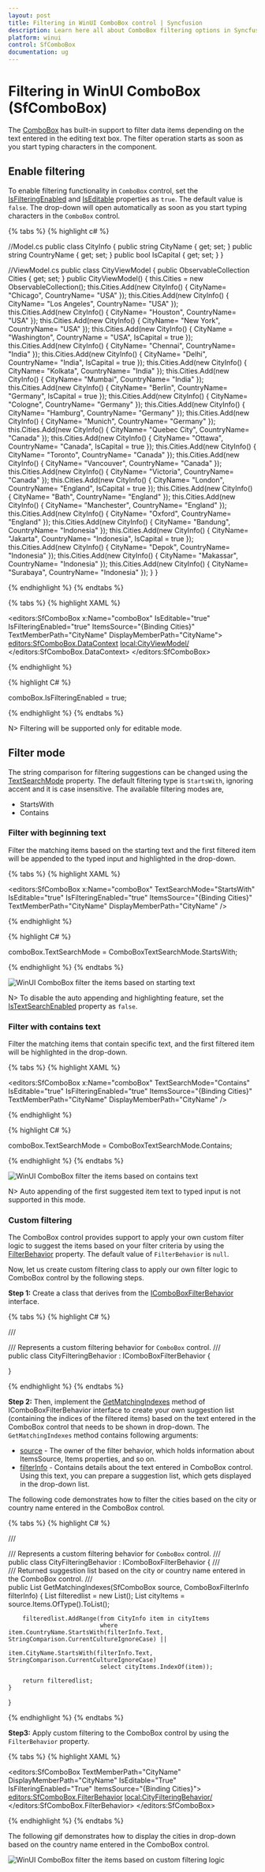 ```yaml
---
layout: post
title: Filtering in WinUI ComboBox control | Syncfusion
description: Learn here all about ComboBox filtering options in Syncfusion WinUI ComboBox (multi-select ComboBox) control and more.
platform: winui
control: SfComboBox
documentation: ug
---
```

# Filtering in WinUI ComboBox (SfComboBox)

The [ComboBox](https://help.syncfusion.com/cr/winui/Syncfusion.UI.Xaml.Editors.SfComboBox.html) has built-in support to filter data items depending on the text entered in the editing text box. The filter operation starts as soon as you start typing characters in the component.

## Enable filtering

To enable filtering functionality in `ComboBox` control, set the [IsFilteringEnabled](https://help.syncfusion.com/cr/winui/Syncfusion.UI.Xaml.Editors.SfComboBox.html#Syncfusion_UI_Xaml_Editors_SfComboBox_IsFilteringEnabled) and [IsEditable](https://help.syncfusion.com/cr/winui/Syncfusion.UI.Xaml.Editors.SfComboBox.html#Syncfusion_UI_Xaml_Editors_SfComboBox_IsEditable) properties as `true`. The default value is `false`. The drop-down will open automatically as soon as you start typing characters in the `ComboBox` control.

{% tabs %}
{% highlight c# %}

//Model.cs
 public class CityInfo
 {
    public string CityName { get; set; }
    public string CountryName { get; set; }
    public bool IsCapital { get; set; }
}

//ViewModel.cs
public class CityViewModel
{
    public ObservableCollection<CityInfo> Cities { get; set; }
    public CityViewModel()
    {
        this.Cities = new ObservableCollection<CityInfo>();
        this.Cities.Add(new CityInfo() { CityName= "Chicago", CountryName= "USA" });
        this.Cities.Add(new CityInfo() { CityName= "Los Angeles", CountryName= "USA" });          
        this.Cities.Add(new CityInfo() { CityName= "Houston", CountryName= "USA" });
        this.Cities.Add(new CityInfo() { CityName= "New York", CountryName= "USA" });
        this.Cities.Add(new CityInfo() { CityName = "Washington", CountryName = "USA", IsCapital = true });
        this.Cities.Add(new CityInfo() { CityName= "Chennai", CountryName= "India" });
        this.Cities.Add(new CityInfo() { CityName= "Delhi", CountryName= "India", IsCapital = true });
        this.Cities.Add(new CityInfo() { CityName= "Kolkata", CountryName= "India" });
        this.Cities.Add(new CityInfo() { CityName= "Mumbai", CountryName= "India" });
        this.Cities.Add(new CityInfo() { CityName= "Berlin", CountryName= "Germany", IsCapital = true });
        this.Cities.Add(new CityInfo() { CityName= "Cologne", CountryName= "Germany" });
        this.Cities.Add(new CityInfo() { CityName= "Hamburg", CountryName= "Germany" });
        this.Cities.Add(new CityInfo() { CityName= "Munich", CountryName= "Germany" });
        this.Cities.Add(new CityInfo() { CityName= "Quebec City", CountryName= "Canada" });
        this.Cities.Add(new CityInfo() { CityName= "Ottawa", CountryName= "Canada", IsCapital = true });
        this.Cities.Add(new CityInfo() { CityName= "Toronto", CountryName= "Canada" });
        this.Cities.Add(new CityInfo() { CityName= "Vancouver", CountryName= "Canada" });
        this.Cities.Add(new CityInfo() { CityName= "Victoria", CountryName= "Canada" });
        this.Cities.Add(new CityInfo() { CityName= "London", CountryName= "England", IsCapital = true });
        this.Cities.Add(new CityInfo() { CityName= "Bath", CountryName= "England" });
        this.Cities.Add(new CityInfo() { CityName= "Manchester", CountryName= "England" });
        this.Cities.Add(new CityInfo() { CityName= "Oxford", CountryName= "England" });
        this.Cities.Add(new CityInfo() { CityName= "Bandung", CountryName= "Indonesia" });
        this.Cities.Add(new CityInfo() { CityName= "Jakarta", CountryName= "Indonesia", IsCapital = true });
        this.Cities.Add(new CityInfo() { CityName= "Depok", CountryName= "Indonesia" });
        this.Cities.Add(new CityInfo() { CityName= "Makassar", CountryName= "Indonesia" });
        this.Cities.Add(new CityInfo() { CityName= "Surabaya", CountryName= "Indonesia" });
    }
}

{% endhighlight %}
{% endtabs %}

{% tabs %}
{% highlight XAML %}

<editors:SfComboBox x:Name="comboBox"
                    IsEditable="true"
                    IsFilteringEnabled="true"
                    ItemsSource="{Binding Cities}"
                    TextMemberPath="CityName"
                    DisplayMemberPath="CityName">
        <editors:SfComboBox.DataContext>
            <local:CityViewModel/>
        </editors:SfComboBox.DataContext>
</editors:SfComboBox>

{% endhighlight %}

{% highlight C# %}

comboBox.IsFilteringEnabled = true;

{% endhighlight %}
{% endtabs %}

N> Filtering will be supported only for editable mode.

## Filter mode

The string comparison for filtering suggestions can be changed using the [TextSearchMode](https://help.syncfusion.com/cr/winui/Syncfusion.UI.Xaml.Editors.SfComboBox.html#Syncfusion_UI_Xaml_Editors_SfComboBox_TextSearchMode) property. The default filtering type is `StartsWith`, ignoring accent and it is case insensitive. The available filtering modes are,

* StartsWith
* Contains

### Filter with beginning text

Filter the matching items based on the starting text and the first filtered item will be appended to the typed input and highlighted in the drop-down. 

{% tabs %}
{% highlight XAML %}

<editors:SfComboBox x:Name="comboBox"
                    TextSearchMode="StartsWith"
                    IsEditable="true"
                    IsFilteringEnabled="true"
                    ItemsSource="{Binding Cities}"
                    TextMemberPath="CityName"
                    DisplayMemberPath="CityName" />
       
{% endhighlight %}

{% highlight C# %}

comboBox.TextSearchMode = ComboBoxTextSearchMode.StartsWith;

{% endhighlight %}
{% endtabs %}

![WinUI ComboBox filter the items based on starting text](Filtering_images/winui-combobox-filtering-start-text.gif)

N> To disable the auto appending and highlighting feature, set the [IsTextSearchEnabled](https://help.syncfusion.com/cr/winui/Syncfusion.UI.Xaml.Editors.SfComboBox.html#Syncfusion_UI_Xaml_Editors_SfComboBox_IsTextSearchEnabled) property as `false`.

### Filter with contains text

Filter the matching items that contain specific text, and the first filtered item will be highlighted in the drop-down.

{% tabs %}
{% highlight XAML %}

<editors:SfComboBox x:Name="comboBox"
                    TextSearchMode="Contains"
                    IsEditable="true"
                    IsFilteringEnabled="true"
                    ItemsSource="{Binding Cities}"
                    TextMemberPath="CityName"
                    DisplayMemberPath="CityName" />

{% endhighlight %}

{% highlight C# %}

comboBox.TextSearchMode = ComboBoxTextSearchMode.Contains;

{% endhighlight %}
{% endtabs %}

![WinUI ComboBox filter the items based on contains text](Filtering_images/winui-combobox-filtering-contains-text.gif)

N> Auto appending of the first suggested item text to typed input is not supported in this mode.

### Custom filtering

The ComboBox control provides support to apply your own custom filter logic to suggest the items based on your filter criteria by using the [FilterBehavior](https://help.syncfusion.com/cr/winui/Syncfusion.UI.Xaml.Editors.SfComboBox.html#Syncfusion_UI_Xaml_Editors_SfComboBox_FilterBehavior) property. The default value of `FilterBehavior` is `null`.

Now, let us create custom filtering class to apply our own filter logic to ComboBox control by the following steps.

**Step 1:** Create a class that derives from the [IComboBoxFilterBehavior](https://help.syncfusion.com/cr/winui/Syncfusion.UI.Xaml.Editors.IComboBoxFilterBehavior.html) interface. 

{% tabs %}
{% highlight C# %}

/// <summary>
/// Represents a custom filtering behavior for `ComboBox` control. 
/// </summary>
public class CityFilteringBehavior : IComboBoxFilterBehavior
{

}

{% endhighlight %}
{% endtabs %}

**Step 2:** Then, implement the [GetMatchingIndexes](https://help.syncfusion.com/cr/winui/Syncfusion.UI.Xaml.Editors.IComboBoxFilterBehavior.html#Syncfusion_UI_Xaml_Editors_IComboBoxFilterBehavior_GetMatchingIndexes_Syncfusion_UI_Xaml_Editors_SfComboBox_Syncfusion_UI_Xaml_Editors_ComboBoxFilterInfo_) method of IComboBoxFilterBehavior interface to create your own suggestion list (containing the indices of the filtered items) based on the text entered in the ComboBox control that needs to be shown in drop-down. The `GetMatchingIndexes` method contains following arguments:

* [source](https://help.syncfusion.com/cr/winui/Syncfusion.UI.Xaml.Editors.SfComboBox.html) - The owner of the filter behavior, which holds information about ItemsSource, Items properties, and so on.
* [filterInfo](https://help.syncfusion.com/cr/winui/Syncfusion.UI.Xaml.Editors.ComboBoxFilterInfo.html) - Contains details about the text entered in ComboBox control. Using this text, you can prepare a suggestion list, which gets displayed in the drop-down list. 

The following code demonstrates how to filter the cities based on the city or country name entered in the ComboBox control.

{% tabs %}
{% highlight C# %}

/// <summary>
/// Represents a custom filtering behavior for `ComboBox` control. 
/// </summary>
public class CityFilteringBehavior : IComboBoxFilterBehavior
{
    /// <summary>
    /// Returned suggestion list based on the city or country name entered in the ComboBox control.
    /// </summary>
    public List<int> GetMatchingIndexes(SfComboBox source, ComboBoxFilterInfo filterInfo)
    {
        List<int> filteredlist = new List<int>();
        List<CityInfo> cityItems = source.Items.OfType<CityInfo>().ToList(); 

        filteredlist.AddRange(from CityInfo item in cityItems
                              where item.CountryName.StartsWith(filterInfo.Text, StringComparison.CurrentCultureIgnoreCase) ||
                                    item.CityName.StartsWith(filterInfo.Text, StringComparison.CurrentCultureIgnoreCase)
                              select cityItems.IndexOf(item));

        return filteredlist;
    }
}

{% endhighlight %}
{% endtabs %}

**Step3:** Apply custom filtering to the ComboBox control by using the `FilterBehavior` property. 

{% tabs %}
{% highlight XAML %}

<editors:SfComboBox TextMemberPath="CityName"
                    DisplayMemberPath="CityName"
                    IsEditable="True"
                    IsFilteringEnabled="True"
                    ItemsSource="{Binding Cities}">
        <editors:SfComboBox.FilterBehavior>
            <local:CityFilteringBehavior/>
        </editors:SfComboBox.FilterBehavior>
</editors:SfComboBox>

{% endhighlight %}
{% endtabs %}

The following gif demonstrates how to display the cities in drop-down based on the country name entered in the ComboBox control.

![WinUI ComboBox filter the items based on custom filtering logic](Filtering_images/winui-combobox-custom-filtering.gif)